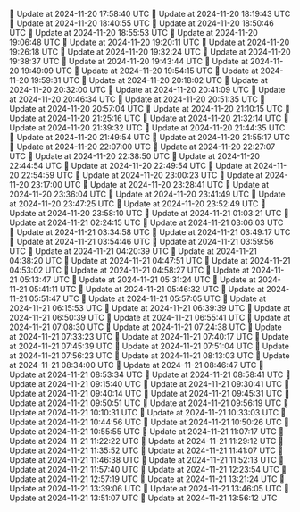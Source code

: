 🔄 Update at 2024-11-20 17:58:40 UTC
🔄 Update at 2024-11-20 18:19:43 UTC
🔄 Update at 2024-11-20 18:40:55 UTC
🔄 Update at 2024-11-20 18:50:46 UTC
🔄 Update at 2024-11-20 18:55:53 UTC
🔄 Update at 2024-11-20 19:06:48 UTC
🔄 Update at 2024-11-20 19:20:11 UTC
🔄 Update at 2024-11-20 19:26:18 UTC
🔄 Update at 2024-11-20 19:32:24 UTC
🔄 Update at 2024-11-20 19:38:37 UTC
🔄 Update at 2024-11-20 19:43:44 UTC
🔄 Update at 2024-11-20 19:49:09 UTC
🔄 Update at 2024-11-20 19:54:15 UTC
🔄 Update at 2024-11-20 19:59:31 UTC
🔄 Update at 2024-11-20 20:18:02 UTC
🔄 Update at 2024-11-20 20:32:00 UTC
🔄 Update at 2024-11-20 20:41:09 UTC
🔄 Update at 2024-11-20 20:46:34 UTC
🔄 Update at 2024-11-20 20:51:35 UTC
🔄 Update at 2024-11-20 20:57:04 UTC
🔄 Update at 2024-11-20 21:10:15 UTC
🔄 Update at 2024-11-20 21:25:16 UTC
🔄 Update at 2024-11-20 21:32:14 UTC
🔄 Update at 2024-11-20 21:39:32 UTC
🔄 Update at 2024-11-20 21:44:35 UTC
🔄 Update at 2024-11-20 21:49:54 UTC
🔄 Update at 2024-11-20 21:55:17 UTC
🔄 Update at 2024-11-20 22:07:00 UTC
🔄 Update at 2024-11-20 22:27:07 UTC
🔄 Update at 2024-11-20 22:38:50 UTC
🔄 Update at 2024-11-20 22:44:54 UTC
🔄 Update at 2024-11-20 22:49:54 UTC
🔄 Update at 2024-11-20 22:54:59 UTC
🔄 Update at 2024-11-20 23:00:23 UTC
🔄 Update at 2024-11-20 23:17:00 UTC
🔄 Update at 2024-11-20 23:28:41 UTC
🔄 Update at 2024-11-20 23:36:04 UTC
🔄 Update at 2024-11-20 23:41:49 UTC
🔄 Update at 2024-11-20 23:47:25 UTC
🔄 Update at 2024-11-20 23:52:49 UTC
🔄 Update at 2024-11-20 23:58:10 UTC
🔄 Update at 2024-11-21 01:03:21 UTC
🔄 Update at 2024-11-21 02:24:15 UTC
🔄 Update at 2024-11-21 03:06:03 UTC
🔄 Update at 2024-11-21 03:34:58 UTC
🔄 Update at 2024-11-21 03:49:17 UTC
🔄 Update at 2024-11-21 03:54:46 UTC
🔄 Update at 2024-11-21 03:59:56 UTC
🔄 Update at 2024-11-21 04:20:39 UTC
🔄 Update at 2024-11-21 04:38:20 UTC
🔄 Update at 2024-11-21 04:47:51 UTC
🔄 Update at 2024-11-21 04:53:02 UTC
🔄 Update at 2024-11-21 04:58:27 UTC
🔄 Update at 2024-11-21 05:13:47 UTC
🔄 Update at 2024-11-21 05:31:24 UTC
🔄 Update at 2024-11-21 05:41:11 UTC
🔄 Update at 2024-11-21 05:46:32 UTC
🔄 Update at 2024-11-21 05:51:47 UTC
🔄 Update at 2024-11-21 05:57:05 UTC
🔄 Update at 2024-11-21 06:15:53 UTC
🔄 Update at 2024-11-21 06:39:39 UTC
🔄 Update at 2024-11-21 06:50:39 UTC
🔄 Update at 2024-11-21 06:55:41 UTC
🔄 Update at 2024-11-21 07:08:30 UTC
🔄 Update at 2024-11-21 07:24:38 UTC
🔄 Update at 2024-11-21 07:33:23 UTC
🔄 Update at 2024-11-21 07:40:17 UTC
🔄 Update at 2024-11-21 07:45:39 UTC
🔄 Update at 2024-11-21 07:51:04 UTC
🔄 Update at 2024-11-21 07:56:23 UTC
🔄 Update at 2024-11-21 08:13:03 UTC
🔄 Update at 2024-11-21 08:34:00 UTC
🔄 Update at 2024-11-21 08:46:47 UTC
🔄 Update at 2024-11-21 08:53:34 UTC
🔄 Update at 2024-11-21 08:58:41 UTC
🔄 Update at 2024-11-21 09:15:40 UTC
🔄 Update at 2024-11-21 09:30:41 UTC
🔄 Update at 2024-11-21 09:40:14 UTC
🔄 Update at 2024-11-21 09:45:31 UTC
🔄 Update at 2024-11-21 09:50:51 UTC
🔄 Update at 2024-11-21 09:56:19 UTC
🔄 Update at 2024-11-21 10:10:31 UTC
🔄 Update at 2024-11-21 10:33:03 UTC
🔄 Update at 2024-11-21 10:44:56 UTC
🔄 Update at 2024-11-21 10:50:26 UTC
🔄 Update at 2024-11-21 10:55:55 UTC
🔄 Update at 2024-11-21 11:07:17 UTC
🔄 Update at 2024-11-21 11:22:22 UTC
🔄 Update at 2024-11-21 11:29:12 UTC
🔄 Update at 2024-11-21 11:35:52 UTC
🔄 Update at 2024-11-21 11:41:07 UTC
🔄 Update at 2024-11-21 11:46:38 UTC
🔄 Update at 2024-11-21 11:52:13 UTC
🔄 Update at 2024-11-21 11:57:40 UTC
🔄 Update at 2024-11-21 12:23:54 UTC
🔄 Update at 2024-11-21 12:57:19 UTC
🔄 Update at 2024-11-21 13:21:24 UTC
🔄 Update at 2024-11-21 13:39:06 UTC
🔄 Update at 2024-11-21 13:46:05 UTC
🔄 Update at 2024-11-21 13:51:07 UTC
🔄 Update at 2024-11-21 13:56:12 UTC
